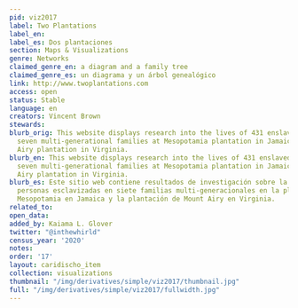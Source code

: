 ```yaml
---
pid: viz2017
label: Two Plantations
label_en:
label_es: Dos plantaciones
section: Maps & Visualizations
genre: Networks
claimed_genre_en: a diagram and a family tree
claimed_genre_es: un diagrama y un árbol genealógico
link: http://www.twoplantations.com
access: open
status: Stable
language: en
creators: Vincent Brown
stewards:
blurb_orig: This website displays research into the lives of 431 enslaved people in
  seven multi-generational families at Mesopotamia plantation in Jamaica and Mount
  Airy plantation in Virginia.
blurb_en: This website displays research into the lives of 431 enslaved people in
  seven multi-generational families at Mesopotamia plantation in Jamaica and Mount
  Airy plantation in Virginia.
blurb_es: Este sitio web contiene resultados de investigación sobre la vida de 431
  personas esclavizadas en siete familias multi-generacionales en la plantación de
  Mesopotamia en Jamaica y la plantación de Mount Airy en Virginia.
related_to:
open_data:
added_by: Kaiama L. Glover
twitter: "@inthewhirld"
census_year: '2020'
notes:
order: '17'
layout: caridischo_item
collection: visualizations
thumbnail: "/img/derivatives/simple/viz2017/thumbnail.jpg"
full: "/img/derivatives/simple/viz2017/fullwidth.jpg"
---
```

